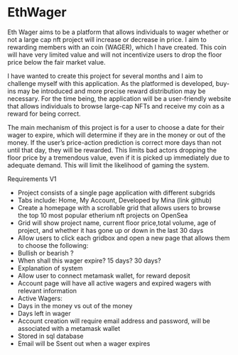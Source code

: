 # EthWager

Eth Wager aims to be a platform that allows individuals to wager whether or not a large cap nft project will increase or decrease in price. I aim to rewarding members with an coin (WAGER), which I have created. This coin will have very limited value and will not incentivize users to drop the floor price below the fair market value.

I have wanted to create this project for several months and I aim to challenge myself with this application. As the platformed is developed, buy-ins may be introduced and more precise reward distribution may be necessary. For the time being, the application will be a user-friendly website that allows individuals to browse large-cap NFTs and receive my coin as a reward for being correct.

The main mechanism of this project is for a user to choose a date for their wager to expire, which will determine if they are in the money or out of the money. If the user’s price-action prediction is correct more days than not until that day, they will be rewarded. This limits bad actors dropping the floor price by a tremendous value, even if it is picked up immediately due to adequate demand. This will limit the likelihood of gaming the system.


Requirements V1
* Project consists of a single page application with different subgrids
* Tabs include: Home, My Account, Developed by Mina (link github)
* Create a homepage with a scrollable grid that allows users to browse the top 10 most popular etherium nft projects on OpenSea
* Grid will show project name, current floor price,total volume,  age of project, and whether it has gone up or down in the last 30 days
* Allow users to click each gridbox and open a new page that allows them to choose the following:
* Bullish or bearish ?
* When shall this wager expire? 15 days? 30 days?
* Explanation of system
* Allow user to connect metamask wallet, for reward deposit
* Account page will have all active wagers and expired wagers with relevant information
* Active Wagers:
* Days in the money vs out of the money
* Days left in wager
* Account creation will require email address and password, will be associated with a metamask wallet
* Stored in sql database
* Email will be Ssent out when a wager expires
